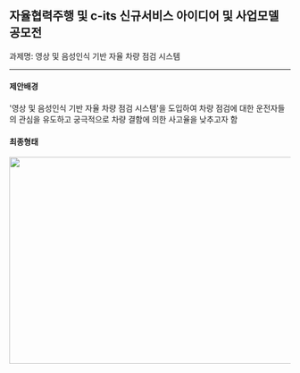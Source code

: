 ## 자율협력주행 및 c-its 신규서비스 아이디어 및 사업모델 공모전
과제명: 영상 및 음성인식 기반 자율 차량 점검 시스템

--------
#### 제안배경
  '영상 및 음성인식 기반 자율 차량 점검 시스템'을 도입하여 차량 점검에 대한 운전자들의 관심을 유도하고 궁극적으로 차량 결함에 의한 사고율을 낮추고자 함
  
#### 최종형태
<img src="D:/coding/cits.jpeg"  width="700" height="370">
